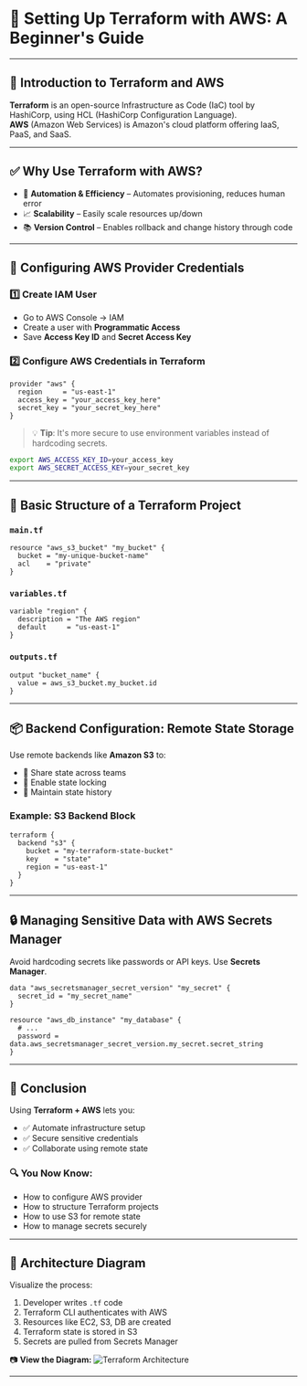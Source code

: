 

# 📄 Setting Up Terraform with AWS: A Beginner's Guide

---

## 🔰 Introduction to Terraform and AWS

**Terraform** is an open-source Infrastructure as Code (IaC) tool by HashiCorp, using HCL (HashiCorp Configuration Language).  
**AWS** (Amazon Web Services) is Amazon's cloud platform offering IaaS, PaaS, and SaaS.

---

## ✅ Why Use Terraform with AWS?

- 🚀 **Automation & Efficiency** – Automates provisioning, reduces human error  
- 📈 **Scalability** – Easily scale resources up/down  
- 📚 **Version Control** – Enables rollback and change history through code  

---

## 🔐 Configuring AWS Provider Credentials

### 1️⃣ Create IAM User
- Go to AWS Console → IAM
- Create a user with **Programmatic Access**
- Save **Access Key ID** and **Secret Access Key**

### 2️⃣ Configure AWS Credentials in Terraform

```hcl
provider "aws" {
  region     = "us-east-1"
  access_key = "your_access_key_here"
  secret_key = "your_secret_key_here"
}
````

> 💡 **Tip**: It's more secure to use environment variables instead of hardcoding secrets.

```bash
export AWS_ACCESS_KEY_ID=your_access_key
export AWS_SECRET_ACCESS_KEY=your_secret_key
```

---

## 📁 Basic Structure of a Terraform Project

### `main.tf`

```hcl
resource "aws_s3_bucket" "my_bucket" {
  bucket = "my-unique-bucket-name"
  acl    = "private"
}
```

### `variables.tf`

```hcl
variable "region" {
  description = "The AWS region"
  default     = "us-east-1"
}
```

### `outputs.tf`

```hcl
output "bucket_name" {
  value = aws_s3_bucket.my_bucket.id
}
```

---

## 📦 Backend Configuration: Remote State Storage

Use remote backends like **Amazon S3** to:

* 🔄 Share state across teams
* 🔐 Enable state locking
* 📜 Maintain state history

### Example: S3 Backend Block

```hcl
terraform {
  backend "s3" {
    bucket = "my-terraform-state-bucket"
    key    = "state"
    region = "us-east-1"
  }
}
```

---

## 🔒 Managing Sensitive Data with AWS Secrets Manager

Avoid hardcoding secrets like passwords or API keys. Use **Secrets Manager**.

```hcl
data "aws_secretsmanager_secret_version" "my_secret" {
  secret_id = "my_secret_name"
}

resource "aws_db_instance" "my_database" {
  # ...
  password = data.aws_secretsmanager_secret_version.my_secret.secret_string
}
```

---

## 🏁 Conclusion

Using **Terraform + AWS** lets you:

* ✅ Automate infrastructure setup
* ✅ Secure sensitive credentials
* ✅ Collaborate using remote state

### 🔍 You Now Know:

* How to configure AWS provider
* How to structure Terraform projects
* How to use S3 for remote state
* How to manage secrets securely

---

## 🧠 Architecture Diagram

Visualize the process:

1. Developer writes `.tf` code
2. Terraform CLI authenticates with AWS
3. Resources like EC2, S3, DB are created
4. Terraform state is stored in S3
5. Secrets are pulled from Secrets Manager

📷 **View the Diagram:**
![Terraform Architecture](https://res.cloudinary.com/dezmljkdo/image/upload/v1719562349/LBD/ocmc1upuyd9aqni7oskh.png)

---



